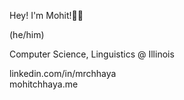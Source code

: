 Hey! I'm Mohit!🤞🏽  

(he/him)

Computer Science, Linguistics @ Illinois  
  
linkedin.com/in/mrchhaya  
mohitchhaya.me
